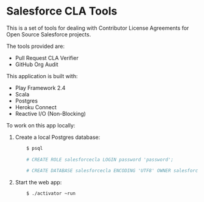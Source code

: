 Salesforce CLA Tools
====================

This is a set of tools for dealing with Contributor License Agreements for Open Source Salesforce projects.

The tools provided are:
- Pull Request CLA Verifier
- GitHub Org Audit

This application is built with:
- Play Framework 2.4
- Scala
- Postgres
- Heroku Connect
- Reactive I/O (Non-Blocking)

To work on this app locally:
1. Create a local Postgres database:
    ```sh
        $ psql
        
        # CREATE ROLE salesforcecla LOGIN password 'password';
        
        # CREATE DATABASE salesforcecla ENCODING 'UTF8' OWNER salesforcecla;
    ```
2. Start the web app:
    ```
        $ ./activator ~run
    ```

